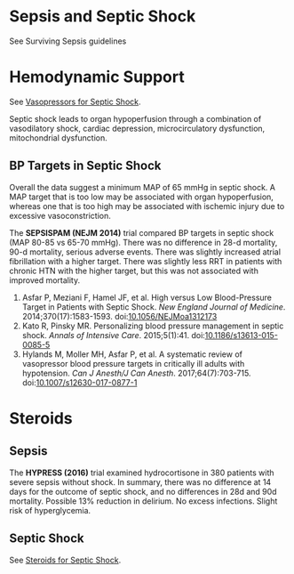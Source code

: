 # Sepsis and Septic Shock
See Surviving Sepsis guidelines

# Hemodynamic Support
See [Vasopressors for Septic Shock](Vasopressors%20for%20Septic%20Shock.md).

Septic shock leads to organ hypoperfusion through a combination of vasodilatory shock, cardiac depression, microcirculatory dysfunction, mitochondrial dysfunction.

## BP Targets in Septic Shock
Overall the data suggest a minimum MAP of 65 mmHg in septic shock. A MAP target that is too low may be associated with organ hypoperfusion, whereas one that is too high may be associated with ischemic injury due to excessive vasoconstriction.

The **SEPSISPAM (NEJM 2014)** trial compared BP targets in septic shock (MAP 80-85 vs 65-70 mmHg). There was no difference in 28-d mortality, 90-d mortality, serious adverse events. There was slightly increased atrial fibrillation with a higher target. There was  slightly less RRT in patients with chronic HTN with the higher target, but this was not associated with improved mortality.

1. Asfar P, Meziani F, Hamel JF, et al. High versus Low Blood-Pressure Target in Patients with Septic Shock. _New England Journal of Medicine_. 2014;370(17):1583-1593. doi:[10.1056/NEJMoa1312173](https://doi.org/10.1056/NEJMoa1312173)
2. Kato R, Pinsky MR. Personalizing blood pressure management in septic shock. _Annals of Intensive Care_. 2015;5(1):41. doi:[10.1186/s13613-015-0085-5](https://doi.org/10.1186/s13613-015-0085-5)
3. Hylands M, Moller MH, Asfar P, et al. A systematic review of vasopressor blood pressure targets in critically ill adults with hypotension. _Can J Anesth/J Can Anesth_. 2017;64(7):703-715. doi:[10.1007/s12630-017-0877-1](https://doi.org/10.1007/s12630-017-0877-1)

# Steroids
## Sepsis
The **HYPRESS (2016)** trial examined hydrocortisone in 380 patients with severe sepsis without shock. In summary, there was no difference at 14 days for the outcome of septic shock, and no differences in 28d and 90d mortality. Possible 13% reduction in delirium. No excess infections. Slight risk of hyperglycemia.

## Septic Shock
See [Steroids for Septic Shock](Steroids%20for%20Septic%20Shock.md).